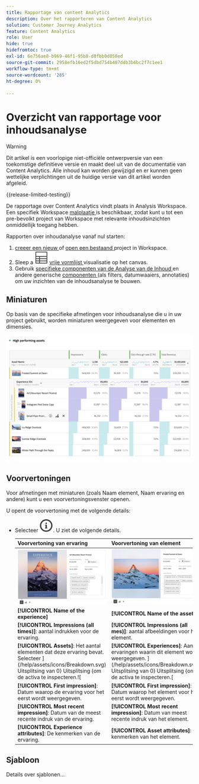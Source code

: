 ```yaml
---
title: Rapportage van content Analytics
description: Over het rapporteren van Content Analytics
solution: Customer Journey Analytics
feature: Content Analytics
role: User
hide: true
hidefromtoc: true
exl-id: 6e756ae8-b969-46f1-95b8-d8fbb0d058ed
source-git-commit: 2958efb16ed2f5dbd754b407ddb3b6bc2f7c1ee1
workflow-type: tm+mt
source-wordcount: '285'
ht-degree: 0%

---
```


# Overzicht van rapportage voor inhoudsanalyse

>[!WARNING]
>
>Dit artikel is een voorlopige niet-officiële ontwerpversie van een toekomstige definitieve versie en maakt deel uit van de documentatie van Content Analytics. Alle inhoud kan worden gewijzigd en er kunnen geen wettelijke verplichtingen uit de huidige versie van dit artikel worden afgeleid.
>

{{release-limited-testing}}

De rapportage over Content Analytics vindt plaats in Analysis Workspace. Een specifiek Workspace [ malplaatje ](#template) is beschikbaar, zodat kunt u tot een pre-bevolkt project van Workspace met relevante inhoudsinzichten onmiddellijk toegang hebben.

Rapporten over inhoudanalyse vanaf nul starten:

1. [ creeer een nieuw ](/help/analysis-workspace/build-workspace-project/create-projects.md) of [ open een bestaand ](/help/analysis-workspace/build-workspace-project/open-projects.md) project in Workspace.
1. Sleep a ![ Lijst ](/help/assets/icons/Table.svg) [ vrije vormlijst ](/help/analysis-workspace/visualizations/freeform-table/freeform-table.md) visualisatie op het canvas.
1. Gebruik [ specifieke componenten van de Analyse van de Inhoud ](components.md) en andere generische [ componenten ](/help/components/overview.md) (als filters, datumwaaiers, annotaties) om uw inzichten van de inhoudsanalyse te bouwen.

## Miniaturen

Op basis van de specifieke afmetingen voor inhoudsanalyse die u in uw project gebruikt, worden miniaturen weergegeven voor elementen en dimensies.

![ de duimnagels van de Analytics van de Inhoud ](../assets/aca-thumbnails.png)

## Voorvertoningen

Voor afmetingen met miniaturen (zoals Naam element, Naam ervaring en andere) kunt u een voorvertoningsvenster openen.

U opent de voorvertoning met de volgende details:

* Selecteer ![ InfoOutline ](/help/assets/icons/InfoOutline.svg). U ziet de volgende details.

  | Voorvertoning van ervaring | Voorvertoning van element |
  |---|---|
  | ![ de Ervaring van de Analyse van de Inhoud ](../assets/aca-experience-preview.png) | ![ Voorproef van de Activa van de Analyse van de Inhoud ](../assets/aca-asset-preview.png) |
  | **[!UICONTROL Name of the experience]** | **[!UICONTROL Name of the asset]** |
  | **[!UICONTROL Impressions (all times)]**: aantal indrukken voor de ervaring. | **[!UICONTROL Impressions (all mes)]**: aantal afbeeldingen voor het element. |
  | **[!UICONTROL Assets]**: Het aantal elementen dat deze ervaring bevat. Selecteer ](/help/assets/icons/Breakdown.svg) Uitsplitsing van 0} Uitsplitsing {om de activa te inspecteren.![ | **[!UICONTROL Experiences]**: Aantal ervaringen waarin dit element wordt weergegeven. ](/help/assets/icons/Breakdown.svg) Uitsplitsing van 0} Uitsplitsing {om de activa te inspecteren.[ |
  | **[!UICONTROL First impression]**: Datum waarop de ervaring voor het eerst wordt weergegeven. | **[!UICONTROL First impression]**: Datum waarop het element voor het eerst wordt weergegeven. |
  | **[!UICONTROL  Most recent impression]**: Datum van de meest recente indruk van de ervaring. | **[!UICONTROL Most recent impression]**: Datum van meest recente indruk van het element. |
  | **[!UICONTROL Experience attributes]**: De kenmerken van de ervaring. | **[!UICONTROL Asset attributes]**: De kenmerken van het element. |


## Sjabloon

Details over sjablonen...
